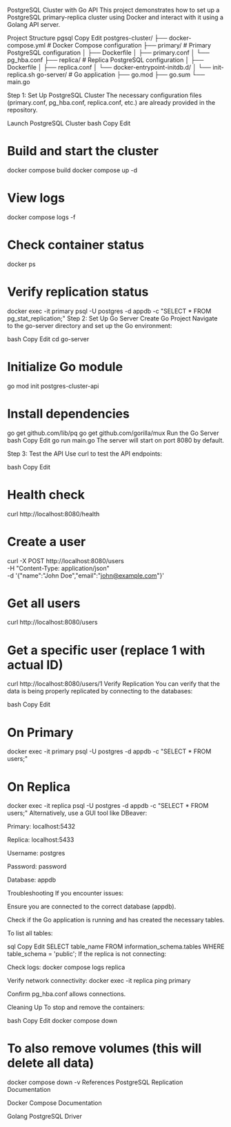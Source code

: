 PostgreSQL Cluster with Go API
This project demonstrates how to set up a PostgreSQL primary-replica cluster using Docker and interact with it using a Golang API server.

Project Structure
pgsql
Copy
Edit
postgres-cluster/
├── docker-compose.yml    # Docker Compose configuration
├── primary/              # Primary PostgreSQL configuration
│   ├── Dockerfile
│   ├── primary.conf
│   └── pg_hba.conf
├── replica/              # Replica PostgreSQL configuration
│   ├── Dockerfile
│   ├── replica.conf
│   └── docker-entrypoint-initdb.d/
│       └── init-replica.sh
go-server/            # Go application
    ├── go.mod
    ├── go.sum
    └── main.go
    
Step 1: Set Up PostgreSQL Cluster
The necessary configuration files (primary.conf, pg_hba.conf, replica.conf, etc.) are already provided in the repository.

Launch PostgreSQL Cluster
bash
Copy
Edit
# Build and start the cluster
docker compose build
docker compose up -d

# View logs
docker compose logs -f

# Check container status
docker ps

# Verify replication status
docker exec -it primary psql -U postgres -d appdb -c "SELECT * FROM pg_stat_replication;"
Step 2: Set Up Go Server
Create Go Project
Navigate to the go-server directory and set up the Go environment:

bash
Copy
Edit
cd go-server

# Initialize Go module
go mod init postgres-cluster-api

# Install dependencies
go get github.com/lib/pq
go get github.com/gorilla/mux
Run the Go Server
bash
Copy
Edit
go run main.go
The server will start on port 8080 by default.

Step 3: Test the API
Use curl to test the API endpoints:

bash
Copy
Edit
# Health check
curl http://localhost:8080/health

# Create a user
curl -X POST http://localhost:8080/users \
  -H "Content-Type: application/json" \
  -d '{"name":"John Doe","email":"john@example.com"}'

# Get all users
curl http://localhost:8080/users

# Get a specific user (replace 1 with actual ID)
curl http://localhost:8080/users/1
Verify Replication
You can verify that the data is being properly replicated by connecting to the databases:

bash
Copy
Edit
# On Primary
docker exec -it primary psql -U postgres -d appdb -c "SELECT * FROM users;"

# On Replica
docker exec -it replica psql -U postgres -d appdb -c "SELECT * FROM users;"
Alternatively, use a GUI tool like DBeaver:

Primary: localhost:5432

Replica: localhost:5433

Username: postgres

Password: password

Database: appdb

Troubleshooting
If you encounter issues:

Ensure you are connected to the correct database (appdb).

Check if the Go application is running and has created the necessary tables.

To list all tables:

sql
Copy
Edit
SELECT table_name FROM information_schema.tables WHERE table_schema = 'public';
If the replica is not connecting:

Check logs: docker compose logs replica

Verify network connectivity: docker exec -it replica ping primary

Confirm pg_hba.conf allows connections.

Cleaning Up
To stop and remove the containers:

bash
Copy
Edit
docker compose down

# To also remove volumes (this will delete all data)
docker compose down -v
References
PostgreSQL Replication Documentation

Docker Compose Documentation

Golang PostgreSQL Driver